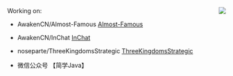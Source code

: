 <img align="right" src="https://github-readme-stats.vercel.app/api?username=noseparte&show_icons=true&icon_color=805AD5&text_color=718096&bg_color=ffffff&hide_title=true" />
Working on:

- AwakenCN/Almost-Famous [Almost-Famous](https://github.com/AwakenCN/Almost-Famous/)
- AwakenCN/InChat [InChat](https://github.com/AwakenCN/InChat/)

- noseparte/ThreeKingdomsStrategic [ThreeKingdomsStrategic](https://github.com/noseparte/ThreeKingdomsStrategic/)
- 微信公众号 【简学Java】 
